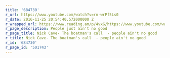 ```yaml
---
title: '684730'
r_url: https://www.youtube.com/watch?v=rn-wrPf5Ls0
r_date: 2016-11-25 20:54:40.572000000 Z
r_wrapped_url: https://www.reading.am/p/4vxG/https://www.youtube.com/watch?v=rn-wrPf5Ls0
r_page_description: People just ain't no good
r_page_title: Nick Cave- The boatman's call  - people ain't no good
r_title: Nick Cave- The boatman's call  - people ain't no good
r_id: '684730'
r_page_id: '501743'
---
```


